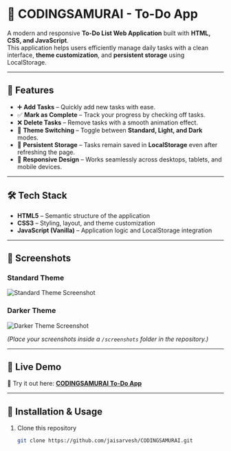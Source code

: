 # 🥷 CODINGSAMURAI - To-Do App  

A modern and responsive **To-Do List Web Application** built with **HTML, CSS, and JavaScript**.  
This application helps users efficiently manage daily tasks with a clean interface, **theme customization**, and **persistent storage** using LocalStorage.  

---

## 🚀 Features  

- ➕ **Add Tasks** – Quickly add new tasks with ease.  
- ✅ **Mark as Complete** – Track your progress by checking off tasks.  
- ❌ **Delete Tasks** – Remove tasks with a smooth animation effect.  
- 🎨 **Theme Switching** – Toggle between **Standard, Light, and Dark** modes.  
- 💾 **Persistent Storage** – Tasks remain saved in **LocalStorage** even after refreshing the page.  
- 📱 **Responsive Design** – Works seamlessly across desktops, tablets, and mobile devices.  

---

## 🛠️ Tech Stack  

- **HTML5** – Semantic structure of the application  
- **CSS3** – Styling, layout, and theme customization  
- **JavaScript (Vanilla)** – Application logic and LocalStorage integration  

---

## 📸 Screenshots  

### Standard Theme  
![Standard Theme Screenshot](./screenshots/standard-theme.png)  

### Darker Theme  
![Darker Theme Screenshot](./screenshots/darker-theme.png)  

*(Place your screenshots inside a `/screenshots` folder in the repository.)*  

---

## 🔗 Live Demo  

🚀 Try it out here: **[CODINGSAMURAI To-Do App](https://jaisarvesh.github.io/CODINGSAMURAI/)**  

---

## 📂 Installation & Usage  

1. Clone this repository  
   ```bash
   git clone https://github.com/jaisarvesh/CODINGSAMURAI.git

